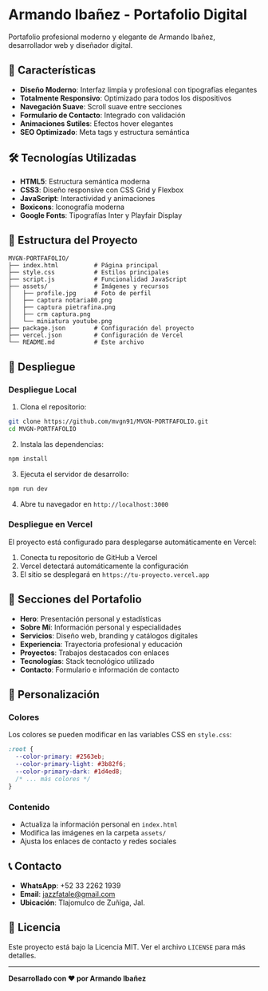 # Armando Ibañez - Portafolio Digital

Portafolio profesional moderno y elegante de Armando Ibañez, desarrollador web y diseñador digital.

## 🚀 Características

- **Diseño Moderno**: Interfaz limpia y profesional con tipografías elegantes
- **Totalmente Responsivo**: Optimizado para todos los dispositivos
- **Navegación Suave**: Scroll suave entre secciones
- **Formulario de Contacto**: Integrado con validación
- **Animaciones Sutiles**: Efectos hover elegantes
- **SEO Optimizado**: Meta tags y estructura semántica

## 🛠️ Tecnologías Utilizadas

- **HTML5**: Estructura semántica moderna
- **CSS3**: Diseño responsive con CSS Grid y Flexbox
- **JavaScript**: Interactividad y animaciones
- **Boxicons**: Iconografía moderna
- **Google Fonts**: Tipografías Inter y Playfair Display

## 📁 Estructura del Proyecto

```
MVGN-PORTFAFOLIO/
├── index.html          # Página principal
├── style.css           # Estilos principales
├── script.js           # Funcionalidad JavaScript
├── assets/             # Imágenes y recursos
│   ├── profile.jpg     # Foto de perfil
│   ├── captura notaria80.png
│   ├── captura pietrafina.png
│   ├── crm captura.png
│   └── miniatura youtube.png
├── package.json        # Configuración del proyecto
├── vercel.json         # Configuración de Vercel
└── README.md           # Este archivo
```

## 🚀 Despliegue

### Despliegue Local

1. Clona el repositorio:
```bash
git clone https://github.com/mvgn91/MVGN-PORTFAFOLIO.git
cd MVGN-PORTFAFOLIO
```

2. Instala las dependencias:
```bash
npm install
```

3. Ejecuta el servidor de desarrollo:
```bash
npm run dev
```

4. Abre tu navegador en `http://localhost:3000`

### Despliegue en Vercel

El proyecto está configurado para desplegarse automáticamente en Vercel:

1. Conecta tu repositorio de GitHub a Vercel
2. Vercel detectará automáticamente la configuración
3. El sitio se desplegará en `https://tu-proyecto.vercel.app`

## 📱 Secciones del Portafolio

- **Hero**: Presentación personal y estadísticas
- **Sobre Mí**: Información personal y especialidades
- **Servicios**: Diseño web, branding y catálogos digitales
- **Experiencia**: Trayectoria profesional y educación
- **Proyectos**: Trabajos destacados con enlaces
- **Tecnologías**: Stack tecnológico utilizado
- **Contacto**: Formulario e información de contacto

## 🎨 Personalización

### Colores
Los colores se pueden modificar en las variables CSS en `style.css`:

```css
:root {
  --color-primary: #2563eb;
  --color-primary-light: #3b82f6;
  --color-primary-dark: #1d4ed8;
  /* ... más colores */
}
```

### Contenido
- Actualiza la información personal en `index.html`
- Modifica las imágenes en la carpeta `assets/`
- Ajusta los enlaces de contacto y redes sociales

## 📞 Contacto

- **WhatsApp**: +52 33 2262 1939
- **Email**: jazzfatale@gmail.com
- **Ubicación**: Tlajomulco de Zuñiga, Jal.

## 📄 Licencia

Este proyecto está bajo la Licencia MIT. Ver el archivo `LICENSE` para más detalles.

---

**Desarrollado con ❤️ por Armando Ibañez** 
